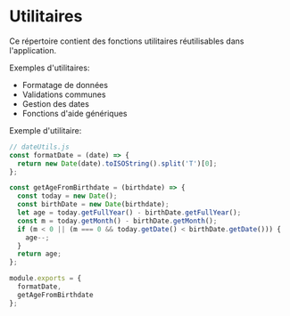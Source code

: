 # Utilitaires

Ce répertoire contient des fonctions utilitaires réutilisables dans l'application.

Exemples d'utilitaires:
- Formatage de données
- Validations communes
- Gestion des dates
- Fonctions d'aide génériques

Exemple d'utilitaire:

```javascript
// dateUtils.js
const formatDate = (date) => {
  return new Date(date).toISOString().split('T')[0];
};

const getAgeFromBirthdate = (birthdate) => {
  const today = new Date();
  const birthDate = new Date(birthdate);
  let age = today.getFullYear() - birthDate.getFullYear();
  const m = today.getMonth() - birthDate.getMonth();
  if (m < 0 || (m === 0 && today.getDate() < birthDate.getDate())) {
    age--;
  }
  return age;
};

module.exports = {
  formatDate,
  getAgeFromBirthdate
};
```